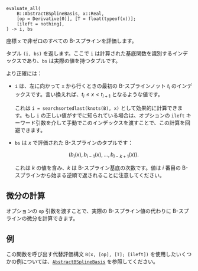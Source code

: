 ```
evaluate_all(
    B::AbstractBSplineBasis, x::Real,
    [op = Derivative(0)], [T = float(typeof(x))];
    [ileft = nothing],
) -> i, bs
```

座標 `x` で非ゼロのすべての B-スプラインを評価します。

タプル `(i, bs)` を返します。ここで `i` は計算された基底関数を識別するインデックスであり、`bs` は実際の値を持つタプルです。

より正確には：

  * `i` は、左に向かって `x` から行くときの最初の B-スプラインノット $t_{i}$ のインデックスです。言い換えれば、$t_{i} ≤ x < t_{i + 1}$ となるような値です。

    これは `i = searchsortedlast(knots(B), x)` として効果的に計算できます。もし `i` の正しい値がすでに知られている場合は、オプションの `ileft` キーワード引数を介して手動でこのインデックスを渡すことで、この計算を回避できます。
  * `bs` は $x$ で評価された B-スプラインのタプルです：

    $$
    (b_i(x), b_{i - 1}(x), …, b_{i - k + 1}(x)).
    $$

    これは $k$ の値を含み、$k$ は B-スプライン基底の次数です。値は $i$ 番目の B-スプラインから始まる逆順で返されることに注意してください。

## 微分の計算

オプションの `op` 引数を渡すことで、実際の B-スプライン値の代わりに B-スプラインの微分を計算できます。

## 例

この関数を呼び出す代替評価構文 `B(x, [op], [T]; [ileft])` を使用したいくつかの例については、[`AbstractBSplineBasis`](@ref) を参照してください。
